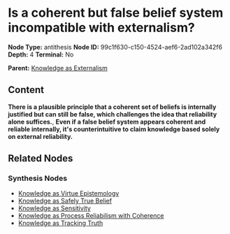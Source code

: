 # Is a coherent but false belief system incompatible with externalism?

**Node Type:** antithesis
**Node ID:** 99c1f630-c150-4524-aef6-2ad102a342f6
**Depth:** 4
**Terminal:** No

**Parent:** [Knowledge as Externalism](knowledge-as-externalism-synthesis-958a014c-7eed-494e-8147-f8cedcfd661f.md)

## Content

**There is a plausible principle that a coherent set of beliefs is internally justified but can still be false, which challenges the idea that reliability alone suffices.**, **Even if a false belief system appears coherent and reliable internally, it's counterintuitive to claim knowledge based solely on external reliability.**

## Related Nodes

### Synthesis Nodes

- [Knowledge as Virtue Epistemology](knowledge-as-virtue-epistemology-synthesis-6135ba6a-09db-4ba6-9a0c-13ad413d22cd.md)
- [Knowledge as Safely True Belief](knowledge-as-safely-true-belief-synthesis-1a3cc4f2-c052-4bb3-8b15-0d0c3c6fb9aa.md)
- [Knowledge as Sensitivity](knowledge-as-sensitivity-synthesis-316805ef-f589-4073-8a8e-b6b27e3f6f51.md)
- [Knowledge as Process Reliabilism with Coherence](knowledge-as-process-reliabilism-with-coherence-synthesis-0a82f14b-7f28-476a-a23f-f012faf87113.md)
- [Knowledge as Tracking Truth](knowledge-as-tracking-truth-synthesis-0ffd4d3b-ebf7-4ccb-afc6-eaaab1c6cb60.md)
